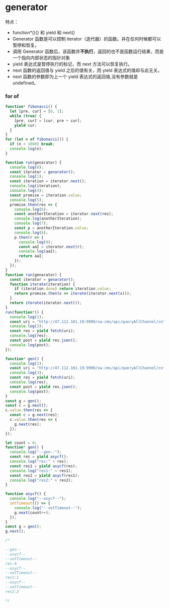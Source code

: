 # generator

特点：

- function\*(){} 和 yield 和 next()
- Generator 函数是可以控制 iterator（迭代器）的函数。并在任何时候都可以暂停和恢复。
- 调用 Generator 函数后，该函数并**不执行**，返回的也不是函数运行结果，而是一个指向内部状态的指针对象
- yield 表达式是暂停执行的标记，而 next 方法可以恢复执行。
- next 函数的返回值与 yield 之后的值有关，而 yield 表达式的值却与此无关。
- next 函数的参数即为上一个 yield 表达式的返回值,没有参数就是 undefined。

### for of

```javascript
function* fibonacci() {
  let [pre, cur] = [0, 1];
  while (true) {
    [pre, cur] = [cur, pre + cur];
    yield cur;
  }
}
for (let n of fibonacci()) {
  if (n > 1000) break;
  console.log(n);
}
```

```javascript
function run(genarator) {
  console.log(0);
  const iterator = genarator();
  console.log(1);
  const iteration = iterator.next();
  console.log(iteration);
  console.log(4);
  const promise = iteration.value;
  console.log(5);
  promise.then(res => {
    console.log(6);
    const anotherIteration = iterator.next(res);
    console.log(anotherIteration);
    console.log(7);
    const p = anotherIteration.value;
    console.log(8);
    p.then(r => {
      console.log(9);
      const aaI = iterator.next(r);
      console.log(aaI);
      return aaI;
    });
  });
}
function run(genarator) {
  const iterator = genarator();
  function iterate(iteration) {
    if (iteration.done) return iteration.value;
    return promise.then(x => iterate(iterator.next(x)));
  }
  return iterate(iterator.next());
}
run(function*() {
  console.log(2);
  const uri = "http://47.112.101.19:9990/sw-cms/api/queryAllChannel/cn";
  console.log(3);
  const res = yield fetch(uri);
  console.log(res);
  const post = yield res.json();
  console.log(post);
});
```

```javascript
function* gen() {
  console.log(2);
  const uri = "http://47.112.101.19:9990/sw-cms/api/queryAllChannel/cn";
  console.log(3);
  const res = yield fetch(uri);
  console.log(res);
  const post = yield res.json();
  console.log(post);
}
const g = gen();
const c = g.next();
c.value.then(res => {
  const c = g.next(res);
  c.value.then(res => {
    g.next(res);
  });
});
```

```javascript
let count = 0;
function* gen() {
  console.log("--gen--");
  const res = yield asycf();
  console.log("res:" + res);
  const res1 = yield asycf(res);
  console.log("res1:" + res1);
  const res2 = yield asycf(res1);
  console.log("res2:" + res2);
}

function asycf() {
  console.log("--asycf--");
  setTimeout(() => {
    console.log("--setTimeout--");
    g.next(count++);
  });
}
const g = gen();
g.next();

/*

--gen--
--asycf--
--setTimeout--
res:0
--asycf--
--setTimeout--
res1:1
--asycf--
--setTimeout--
res2:2

*/
```
